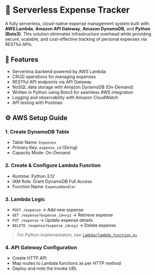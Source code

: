 # 💸 Serverless Expense Tracker

A fully serverless, cloud-native expense management system built with **AWS Lambda**, **Amazon API Gateway**, **Amazon DynamoDB**, and **Python (Boto3)**. This solution eliminates infrastructure overhead while providing secure, scalable, and cost-effective tracking of personal expenses via RESTful APIs.

## 🚀 Features

- Serverless backend powered by AWS Lambda
- CRUD operations for managing expenses
- RESTful API endpoints via API Gateway
- NoSQL data storage with Amazon DynamoDB (On-Demand)
- Written in Python using Boto3 for seamless AWS integration
- Logging and observability with Amazon CloudWatch
- API testing with Postman

## ⚙️ AWS Setup Guide

### 1. Create DynamoDB Table

- Table Name: `Expenses`
- Primary Key: `expense_id` (String)
- Capacity Mode: On-Demand

### 2. Create & Configure Lambda Function

- Runtime: Python 3.12
- IAM Role: Grant DynamoDB Full Access
- Function Name: `ExpenseHandler`

### 3. Lambda Logic

- `POST /expense` → Add new expense  
- `GET /expense?expense_id=xyz` → Retrieve expense  
- `PUT /expense` → Update expense details  
- `DELETE /expense?expense_id=xyz` → Delete expense  

> For Python implementation, see [`lambda/lambda_function.py`](lambda/lambda_function.py)

### 4. API Gateway Configuration

- Create HTTP API
- Map routes to Lambda functions as per HTTP method
- Deploy and note the Invoke URL
